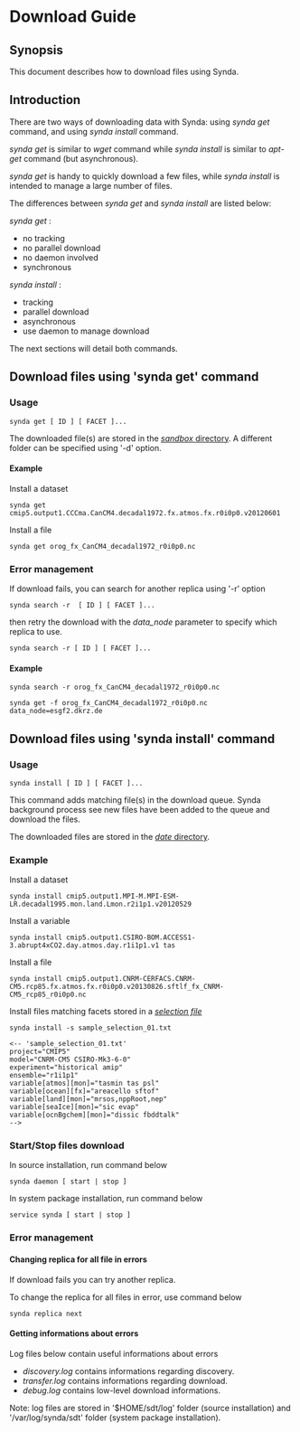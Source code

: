 # Download Guide

## Synopsis

This document describes how to download files using Synda.

## Introduction

There are two ways of downloading data with Synda: using *synda get* command, and
using *synda install* command.

*synda get* is similar to *wget* command while *synda install* is similar
to *apt-get* command (but asynchronous).

*synda get* is handy to quickly download a few files, while *synda install* is
intended to manage a large number of files.

The differences between *synda get* and *synda install* are listed below:

*synda get* :

* no tracking
* no parallel download
* no daemon involved
* synchronous

*synda install* :

* tracking
* parallel download
* asynchronous
* use daemon to manage download

The next sections will detail both commands.

## Download files using 'synda get' command

### Usage

    synda get [ ID ] [ FACET ]...

The downloaded file(s) are stored in the [*sandbox* directory](configuration_parameter_reference.md#coresandbox_path). 
A different folder can be specified using '-d' option.

#### Example

Install a dataset

    synda get cmip5.output1.CCCma.CanCM4.decadal1972.fx.atmos.fx.r0i0p0.v20120601

Install a file

    synda get orog_fx_CanCM4_decadal1972_r0i0p0.nc

### Error management

If download fails, you can search for another replica using '-r' option

    synda search -r  [ ID ] [ FACET ]...

then retry the download with the *data_node* parameter to specify which replica to
use.

    synda search -r [ ID ] [ FACET ]...

#### Example

    synda search -r orog_fx_CanCM4_decadal1972_r0i0p0.nc

    synda get -f orog_fx_CanCM4_decadal1972_r0i0p0.nc data_node=esgf2.dkrz.de 

## Download files using 'synda install' command

### Usage

    synda install [ ID ] [ FACET ]...

This command adds matching file(s) in the download queue. Synda background
process see new files have been added to the queue and download the files.

The downloaded files are stored in the [*date* directory](configuration_parameter_reference.md#coredata_path).

### Example

Install a dataset

    synda install cmip5.output1.MPI-M.MPI-ESM-LR.decadal1995.mon.land.Lmon.r2i1p1.v20120529

Install a variable

    synda install cmip5.output1.CSIRO-BOM.ACCESS1-3.abrupt4xCO2.day.atmos.day.r1i1p1.v1 tas

Install a file

    synda install cmip5.output1.CNRM-CERFACS.CNRM-CM5.rcp85.fx.atmos.fx.r0i0p0.v20130826.sftlf_fx_CNRM-CM5_rcp85_r0i0p0.nc

Install files matching facets stored in a [*selection file*](selection_file.md)

    synda install -s sample_selection_01.txt

    <-- 'sample_selection_01.txt'
    project="CMIP5"
    model="CNRM-CM5 CSIRO-Mk3-6-0"
    experiment="historical amip"
    ensemble="r1i1p1"
    variable[atmos][mon]="tasmin tas psl"
    variable[ocean][fx]="areacello sftof"
    variable[land][mon]="mrsos,nppRoot,nep"
    variable[seaIce][mon]="sic evap"
    variable[ocnBgchem][mon]="dissic fbddtalk"
    -->

### Start/Stop files download

In source installation, run command below

    synda daemon [ start | stop ]

In system package installation, run command below

    service synda [ start | stop ]

### Error management

#### Changing replica for all file in errors

If download fails you can try another replica.

To change the replica for all files in error, use command below

    synda replica next

#### Getting informations about errors

Log files below contain useful informations about errors

* *discovery.log* contains informations regarding discovery.
* *transfer.log* contains informations regarding download.
* *debug.log* contains low-level download informations.

Note: log files are stored in '$HOME/sdt/log' folder (source installation) and
'/var/log/synda/sdt' folder (system package installation).
